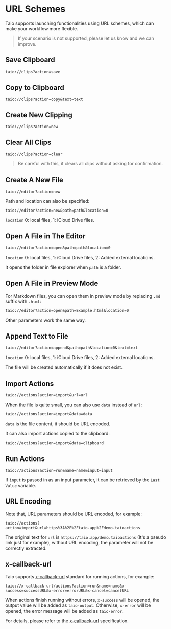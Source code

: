 # URL Schemes

Taio supports launching functionalities using URL schemes, which can make your workflow more flexible.

> If your scenario is not supported, please let us know and we can improve.

## Save Clipboard

```
taio://clips?action=save
```

## Copy to Clipboard

```
taio://clips?action=copy&text=text
```

## Create New Clipping

```
taio://clips?action=new
```

## Clear All Clips

```
taio://clips?action=clear
```

> Be careful with this, it clears all clips without asking for confirmation.

## Create A New File

```
taio://editor?action=new
```

Path and location can also be specified:

```
taio://editor?action=new&path=path&location=0
```

`location` 0: local files, 1: iCloud Drive files.

## Open A File in The Editor

```
taio://editor?action=open&path=path&location=0
```

`location` 0: local files, 1: iCloud Drive files, 2: Added external locations.

It opens the folder in file explorer when `path` is a folder.

## Open A File in Preview Mode

For Markdown files, you can open them in preview mode by replacing `.md` suffix with `.html`:

```
taio://editor?action=open&path=Example.html&location=0
```

Other parameters work the same way.

## Append Text to File

```
taio://editor?action=append&path=path&location=0&text=text
```

`location` 0: local files, 1: iCloud Drive files, 2: Added external locations.

The file will be created automatically if it does not exist.

## Import Actions

```
taio://actions?action=import&url=url
```

When the file is quite small, you can also use `data` instead of `url`:

```
taio://actions?action=import&data=data
```

`data` is the file content, it should be URL encoded.

It can also import actions copied to the clipboard:

```
taio://actions?action=import&data=clipboard
```

## Run Actions

```
taio://actions?action=run&name=name&input=input
```

If `input` is passed in as an input parameter, it can be retrieved by the `Last Value` variable.

## URL Encoding

Note that, URL parameters should be URL encoded, for example:

```
taio://actions?action=import&url=https%3A%2F%2Ftaio.app%2Fdemo.taioactions
```

The original text for `url` is `https://taio.app/demo.taioactions` (It's a pseudo link just for example), without URL encoding, the parameter will not be correctly extracted.

## x-callback-url

Taio supports [x-callback-url](http://x-callback-url.com) standard for running actions, for example:

```
taio://x-callback-url/actions?action=run&name=name&x-success=successURL&x-error=errorURL&x-cancel=cancelURL
```

When actions finish running without errors, `x-success` will be opened, the output value will be added as `taio-output`. Otherwise, `x-error` will be opened, the error message will be added as `taio-error`.

For details, please refer to the [x-callback-url](http://x-callback-url.com) specification.